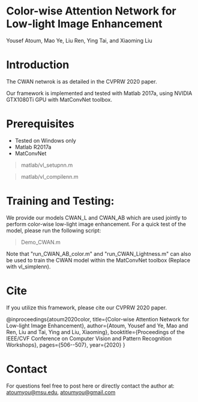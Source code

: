 # Color-wise Attention Network for Low-light Image Enhancement
Yousef Atoum, Mao Ye, Liu Ren, Ying Tai, and Xiaoming Liu

# Introduction
The CWAN netwrok is as detailed in the CVPRW 2020 paper. 

Our framework is implemented and tested with Matlab 2017a, using NVIDIA GTX1080Ti GPU with MatConvNet toolbox.

# Prerequisites
- Tested on Windows only
- Matlab R2017a
- MatConvNet 

> matlab/vl_setupnn.m

> matlab/vl_compilenn.m

# Training and Testing:
We provide our models CWAN_L and CWAN_AB which are used jointly to perform color-wise low-light image enhancement. For a quick test of the model, please run the following script:

> Demo_CWAN.m

Note that "run_CWAN_AB_color.m" and "run_CWAN_Lightness.m" can also be used to train the CWAN model within the MatConvNet toolbox (Replace with vl_simplenn).

# Cite
If you utilize this framework, please cite our CVPRW 2020 paper.

@inproceedings{atoum2020color,
  title={Color-wise Attention Network for Low-light Image Enhancement},
  author={Atoum, Yousef and Ye, Mao and Ren, Liu and Tai, Ying and Liu, Xiaoming},
  booktitle={Proceedings of the IEEE/CVF Conference on Computer Vision and Pattern Recognition Workshops},
  pages={506--507},
  year={2020}
}

# Contact
For questions feel free to post here or directly contact the author at: atoumyou@msu.edu, atoumyou@gmail.com
